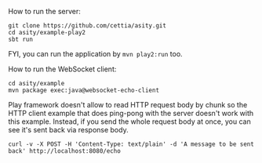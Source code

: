 How to run the server:

```shell
git clone https://github.com/cettia/asity.git
cd asity/example-play2
sbt run
```

FYI, you can run the application by `mvn play2:run` too.

How to run the WebSocket client:

```shell
cd asity/example
mvn package exec:java@websocket-echo-client
```

Play framework doesn't allow to read HTTP request body by chunk so the HTTP client example that does ping-pong with the server doesn't work with this example. Instead, if you send the whole request body at once, you can see it's sent back via response body.

```
curl -v -X POST -H 'Content-Type: text/plain' -d 'A message to be sent back' http://localhost:8080/echo
```
